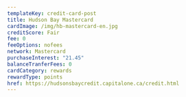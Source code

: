 ```yaml
---
templateKey: credit-card-post
title: Hudson Bay Mastercard
cardImage: /img/hb-mastercard-en.jpg
creditScore: Fair
fee: 0
feeOptions: nofees
network: Mastercard
purchaseInterest: "21.45"
balanceTranferFees: 0
cardCategory: rewards
rewardType: points
href: https://hudsonsbaycredit.capitalone.ca/credit.html
---
```

